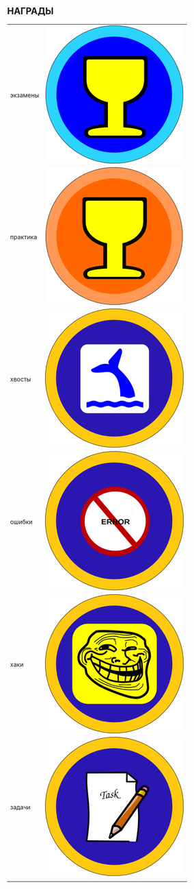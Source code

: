﻿## НАГРАДЫ



|        |         |
|:-------|:-------:|
| экзамены | ![photo](../img/bages/exams.svg) |
| практика | ![photo](../img/bages/praktika.svg) |
| хвосты   | ![photo](../img/bages/hvost.svg) |
| ошибки   | ![photo](../img/bages/error.svg) |
| хаки   | ![photo](../img/bages/hack.svg) |
| задачи   | ![photo](../img/bages/task.svg) |
| | |
